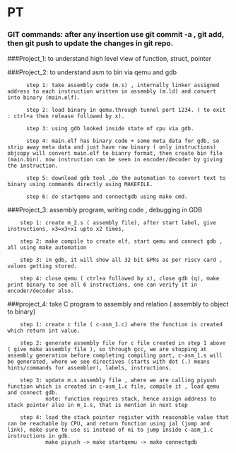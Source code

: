 # PT
### GIT commands: after any insertion use git commit -a , git add, then git push to update the changes in git repo.
###Project_1: 
        to understand high level view of function, struct, pointer
        
###Project_2: 
        to understand asm to bin via qemu and gdb 
          
          step 1: take assembly code (m.s) , internally linker assigned address to each instruction written in assembly (m.ld) and convert into binary (main.elf).

          step 2: load binary in qemu.through tunnel port 1234. ( to exit : ctrl+a then release followed by x).

          step 3: using gdb looked inside state of cpu via gdb.

          step 4: main.elf has binary code + some meta data for gdb, so strip away meta data and just have raw binary ( only instructions) objcopy will convert main.elf to bianry format, then create bin file (main.bin). now instruction can be seen in encoder/decoder by giving the instruction.

          step 5: download gdb tool ,do the automation to convert text to binary using commands directly using MAKEFILE.
          
          step 6: do startqemu and connectgdb using make cmd.

###Project_3:
        assembly program, writing code , debugging in GDB

        step 1: create m_2.s ( assembly file), after start label, give instructions, x3=x3+x1 upto x2 times,
        
        step 2: make compile to create elf, start qemu and connect gdb , all using make automation

        step 3: in gdb, it will show all 32 bit GPRs as per riscv card , values getting stored.

        step 4: close qemu ( ctrl+a followed by x), close gdb (q), make print binary to see all 6 instructions, one can verify it in encoder/decoder also.  

###project_4:
        take C program to assembly and relation ( assembly to object to binary)

        step 1: create c file ( c-asm_1.c) where the function is created which return int value.

        step 2: generate assembly file for c file created in step 1 above ( give make assembly file ), so through gcc, we are stopping at assembly generation before completing compiling part, c-asm_1.s will be generated, where we see directives (starts with dot (.) means hints/commands for assembler), labels, instructions.

        step 3: update m.s assembly file , where we are calling piyush function which is created in c-asm_1.c file, compile it , load qemu and connect gdb. 
                note: function requires stack, hence assign address to stack pointer also in m_1.s, that is mention in next step

        step 4: load the stack pointer register with reasonable value that can be reachable by CPU, and return function using jal (jump and link), make sure to use si instead of ni to jump inside c-asm_1.c instructions in gdb. 
                make piyush -> make startqemu -> make connectgdb

